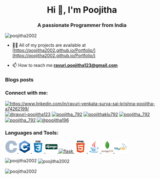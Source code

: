 <h1 align="center">Hi 👋, I'm Poojitha</h1>
<h3 align="center">A passionate Programmer from India</h3>

<p align="left"> <img src="https://komarev.com/ghpvc/?username=poojitha2002&label=Profile%20views&color=0e75b6&style=flat" alt="poojitha2002" /> </p>

- 👨‍💻 All of my projects are available at [https://poojitha2002.github.io/Portfolio/](https://poojitha2002.github.io/Portfolio/)

- 📫 How to reach me **ravuri.poojitha123@gmail.com**

### Blogs posts
<!-- BLOG-POST-LIST:START -->
<!-- BLOG-POST-LIST:END -->

<h3 align="left">Connect with me:</h3>
<p align="left">
<a href="https://linkedin.com/in/https://www.linkedin.com/in/ravuri-venkata-surya-sai-krishna-poojitha-a74262199/" target="blank"><img align="center" src="https://cdn.jsdelivr.net/npm/simple-icons@3.0.1/icons/linkedin.svg" alt="https://www.linkedin.com/in/ravuri-venkata-surya-sai-krishna-poojitha-a74262199/" height="30" width="40" /></a>
<a href="https://medium.com/@ravuri-poojitha123" target="blank"><img align="center" src="https://cdn.jsdelivr.net/npm/simple-icons@3.0.1/icons/medium.svg" alt="@ravuri-poojitha123" height="30" width="40" /></a>
<a href="https://www.codechef.com/users/poojitha_792" target="blank"><img align="center" src="https://cdn.jsdelivr.net/npm/simple-icons@3.1.0/icons/codechef.svg" alt="poojitha_792" height="30" width="40" /></a>
<a href="https://www.hackerrank.com/poojithaklu792" target="blank"><img align="center" src="https://cdn.jsdelivr.net/npm/simple-icons@3.0.1/icons/hackerrank.svg" alt="poojithaklu792" height="30" width="40" /></a>
<a href="https://codeforces.com/profile/poojitha_792" target="blank"><img align="center" src="https://cdn.jsdelivr.net/npm/simple-icons@3.0.1/icons/codeforces.svg" alt="poojitha_792" height="30" width="40" /></a>
<a href="https://www.leetcode.com/poojitha_792" target="blank"><img align="center" src="https://cdn.jsdelivr.net/npm/simple-icons@3.0.1/icons/leetcode.svg" alt="poojitha_792" height="30" width="40" /></a>
<a href="https://www.hackerearth.com/@poojitha196" target="blank"><img align="center" src="https://cdn.jsdelivr.net/npm/simple-icons@3.0.1/icons/hackerearth.svg" alt="@poojitha196" height="30" width="40" /></a>
</p>

<h3 align="left">Languages and Tools:</h3>
<p align="left"> <a href="https://www.cprogramming.com/" target="_blank"> <img src="https://raw.githubusercontent.com/devicons/devicon/master/icons/c/c-original.svg" alt="c" width="40" height="40"/> </a> <a href="https://www.w3schools.com/cpp/" target="_blank"> <img src="https://raw.githubusercontent.com/devicons/devicon/master/icons/cplusplus/cplusplus-original.svg" alt="cplusplus" width="40" height="40"/> </a> <a href="https://www.w3schools.com/css/" target="_blank"> <img src="https://raw.githubusercontent.com/devicons/devicon/master/icons/css3/css3-original-wordmark.svg" alt="css3" width="40" height="40"/> </a> <a href="https://www.djangoproject.com/" target="_blank"> <img src="https://raw.githubusercontent.com/devicons/devicon/master/icons/django/django-original.svg" alt="django" width="40" height="40"/> </a> <a href="https://flask.palletsprojects.com/" target="_blank"> <img src="https://www.vectorlogo.zone/logos/pocoo_flask/pocoo_flask-icon.svg" alt="flask" width="40" height="40"/> </a> <a href="https://www.w3.org/html/" target="_blank"> <img src="https://raw.githubusercontent.com/devicons/devicon/master/icons/html5/html5-original-wordmark.svg" alt="html5" width="40" height="40"/> </a> <a href="https://www.java.com" target="_blank"> <img src="https://raw.githubusercontent.com/devicons/devicon/master/icons/java/java-original.svg" alt="java" width="40" height="40"/> </a> <a href="https://www.mongodb.com/" target="_blank"> <img src="https://raw.githubusercontent.com/devicons/devicon/master/icons/mongodb/mongodb-original-wordmark.svg" alt="mongodb" width="40" height="40"/> </a> <a href="https://www.mysql.com/" target="_blank"> <img src="https://raw.githubusercontent.com/devicons/devicon/master/icons/mysql/mysql-original-wordmark.svg" alt="mysql" width="40" height="40"/> </a> </p>

<p><img align="left" src="https://github-readme-stats.vercel.app/api/top-langs?username=poojitha2002&show_icons=true&locale=en&layout=compact" alt="poojitha2002" /></p>

<p>&nbsp;<img align="center" src="https://github-readme-stats.vercel.app/api?username=poojitha2002&show_icons=true&locale=en" alt="poojitha2002" /></p>

<p><img align="center" src="https://github-readme-streak-stats.herokuapp.com/?user=poojitha2002&" alt="poojitha2002" /></p>
